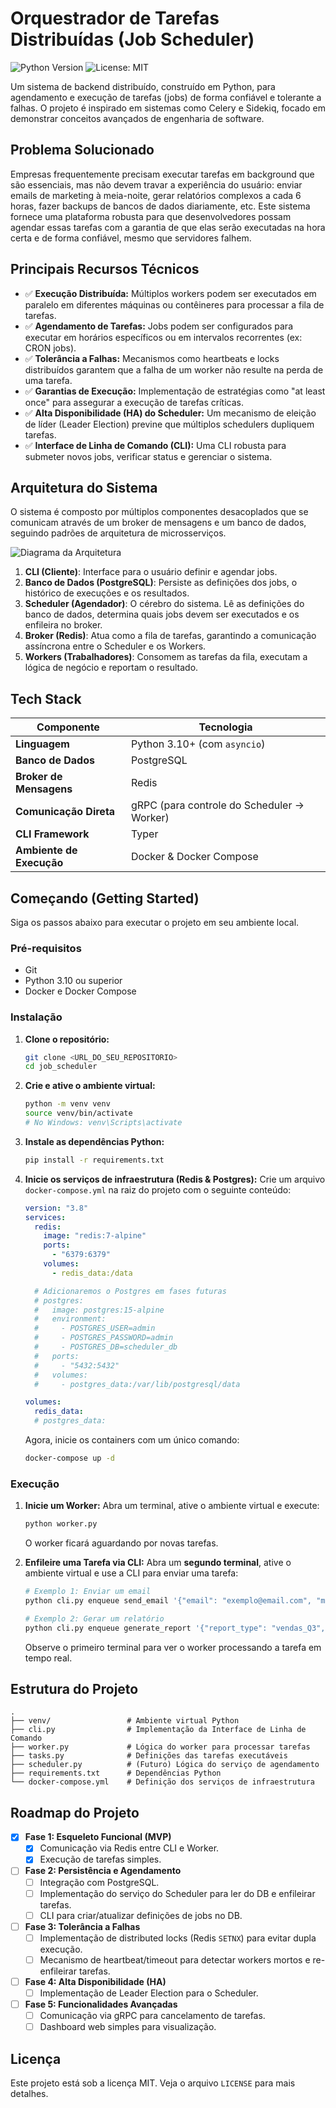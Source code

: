 # Orquestrador de Tarefas Distribuídas (Job Scheduler)

![Python Version](https://img.shields.io/badge/python-3.10%2B-blue)
![License: MIT](https://img.shields.io/badge/License-MIT-yellow.svg)

Um sistema de backend distribuído, construído em Python, para agendamento e execução de tarefas (jobs) de forma confiável e tolerante a falhas. O projeto é inspirado em sistemas como Celery e Sidekiq, focado em demonstrar conceitos avançados de engenharia de software.

## Problema Solucionado

Empresas frequentemente precisam executar tarefas em background que são essenciais, mas não devem travar a experiência do usuário: enviar emails de marketing à meia-noite, gerar relatórios complexos a cada 6 horas, fazer backups de bancos de dados diariamente, etc. Este sistema fornece uma plataforma robusta para que desenvolvedores possam agendar essas tarefas com a garantia de que elas serão executadas na hora certa e de forma confiável, mesmo que servidores falhem.

## Principais Recursos Técnicos

- ✅ **Execução Distribuída:** Múltiplos workers podem ser executados em paralelo em diferentes máquinas ou contêineres para processar a fila de tarefas.
- ✅ **Agendamento de Tarefas:** Jobs podem ser configurados para executar em horários específicos ou em intervalos recorrentes (ex: CRON jobs).
- ✅ **Tolerância a Falhas:** Mecanismos como heartbeats e locks distribuídos garantem que a falha de um worker não resulte na perda de uma tarefa.
- ✅ **Garantias de Execução:** Implementação de estratégias como "at least once" para assegurar a execução de tarefas críticas.
- ✅ **Alta Disponibilidade (HA) do Scheduler:** Um mecanismo de eleição de líder (Leader Election) previne que múltiplos schedulers dupliquem tarefas.
- ✅ **Interface de Linha de Comando (CLI):** Uma CLI robusta para submeter novos jobs, verificar status e gerenciar o sistema.

## Arquitetura do Sistema

O sistema é composto por múltiplos componentes desacoplados que se comunicam através de um broker de mensagens e um banco de dados, seguindo padrões de arquitetura de microsserviços.

![Diagrama da Arquitetura](https://i.imgur.com/iY9A6kY.png)

1.  **CLI (Cliente)**: Interface para o usuário definir e agendar jobs.
2.  **Banco de Dados (PostgreSQL)**: Persiste as definições dos jobs, o histórico de execuções e os resultados.
3.  **Scheduler (Agendador)**: O cérebro do sistema. Lê as definições do banco de dados, determina quais jobs devem ser executados e os enfileira no broker.
4.  **Broker (Redis)**: Atua como a fila de tarefas, garantindo a comunicação assíncrona entre o Scheduler e os Workers.
5.  **Workers (Trabalhadores)**: Consomem as tarefas da fila, executam a lógica de negócio e reportam o resultado.

## Tech Stack

| Componente               | Tecnologia                                  |
| ------------------------ | ------------------------------------------- |
| **Linguagem**            | Python 3.10+ (com `asyncio`)                |
| **Banco de Dados**       | PostgreSQL                                  |
| **Broker de Mensagens**  | Redis                                       |
| **Comunicação Direta**   | gRPC (para controle do Scheduler -> Worker) |
| **CLI Framework**        | Typer                                       |
| **Ambiente de Execução** | Docker & Docker Compose                     |

## Começando (Getting Started)

Siga os passos abaixo para executar o projeto em seu ambiente local.

### Pré-requisitos

- Git
- Python 3.10 ou superior
- Docker e Docker Compose

### Instalação

1.  **Clone o repositório:**

    ```bash
    git clone <URL_DO_SEU_REPOSITORIO>
    cd job_scheduler
    ```

2.  **Crie e ative o ambiente virtual:**

    ```bash
    python -m venv venv
    source venv/bin/activate
    # No Windows: venv\Scripts\activate
    ```

3.  **Instale as dependências Python:**

    ```bash
    pip install -r requirements.txt
    ```

4.  **Inicie os serviços de infraestrutura (Redis & Postgres):**
    Crie um arquivo `docker-compose.yml` na raiz do projeto com o seguinte conteúdo:

    ```yaml
    version: "3.8"
    services:
      redis:
        image: "redis:7-alpine"
        ports:
          - "6379:6379"
        volumes:
          - redis_data:/data

      # Adicionaremos o Postgres em fases futuras
      # postgres:
      #   image: postgres:15-alpine
      #   environment:
      #     - POSTGRES_USER=admin
      #     - POSTGRES_PASSWORD=admin
      #     - POSTGRES_DB=scheduler_db
      #   ports:
      #     - "5432:5432"
      #   volumes:
      #     - postgres_data:/var/lib/postgresql/data

    volumes:
      redis_data:
      # postgres_data:
    ```

    Agora, inicie os containers com um único comando:

    ```bash
    docker-compose up -d
    ```

### Execução

1.  **Inicie um Worker:**
    Abra um terminal, ative o ambiente virtual e execute:

    ```bash
    python worker.py
    ```

    O worker ficará aguardando por novas tarefas.

2.  **Enfileire uma Tarefa via CLI:**
    Abra um **segundo terminal**, ative o ambiente virtual e use a CLI para enviar uma tarefa:

    ```bash
    # Exemplo 1: Enviar um email
    python cli.py enqueue send_email '{"email": "exemplo@email.com", "message": "Olá, Mundo!"}'

    # Exemplo 2: Gerar um relatório
    python cli.py enqueue generate_report '{"report_type": "vendas_Q3", "filters": {}}'
    ```

    Observe o primeiro terminal para ver o worker processando a tarefa em tempo real.

## Estrutura do Projeto

```
.
├── venv/                 # Ambiente virtual Python
├── cli.py                # Implementação da Interface de Linha de Comando
├── worker.py             # Lógica do worker para processar tarefas
├── tasks.py              # Definições das tarefas executáveis
├── scheduler.py          # (Futuro) Lógica do serviço de agendamento
├── requirements.txt      # Dependências Python
└── docker-compose.yml    # Definição dos serviços de infraestrutura
```

## Roadmap do Projeto

- [x] **Fase 1: Esqueleto Funcional (MVP)**
  - [x] Comunicação via Redis entre CLI e Worker.
  - [x] Execução de tarefas simples.
- [ ] **Fase 2: Persistência e Agendamento**
  - [ ] Integração com PostgreSQL.
  - [ ] Implementação do serviço do Scheduler para ler do DB e enfileirar tarefas.
  - [ ] CLI para criar/atualizar definições de jobs no DB.
- [ ] **Fase 3: Tolerância a Falhas**
  - [ ] Implementação de distributed locks (Redis `SETNX`) para evitar dupla execução.
  - [ ] Mecanismo de heartbeat/timeout para detectar workers mortos e re-enfileirar tarefas.
- [ ] **Fase 4: Alta Disponibilidade (HA)**
  - [ ] Implementação de Leader Election para o Scheduler.
- [ ] **Fase 5: Funcionalidades Avançadas**
  - [ ] Comunicação via gRPC para cancelamento de tarefas.
  - [ ] Dashboard web simples para visualização.

## Licença

Este projeto está sob a licença MIT. Veja o arquivo `LICENSE` para mais detalhes.

